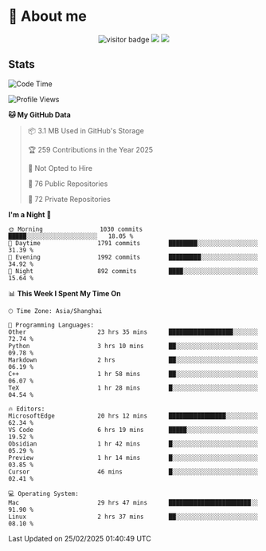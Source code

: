 <!-- ![](https://youpai.roccoshi.top/img/20200804214216.png) -->

# 🧐 About me
 
<p align="center">
<img src="https://visitor-badge.laobi.icu/badge?page_id=Lincest.Lincest&title=hits" alt="visitor badge"/>
<a href="mailto:imroccoshi@gmail.com"><img src="https://img.shields.io/badge/gmail-imroccoshi%40gmail.com-red"></a>
<a href="https://blog.roccoshi.top"><img src="https://img.shields.io/badge/blog-roccoshi-green"></a>
</p>

## Stats

<!--START_SECTION:waka-->
![Code Time](http://img.shields.io/badge/Code%20Time-2%2C167%20hrs%2045%20mins-blue)

![Profile Views](http://img.shields.io/badge/Profile%20Views-1-blue)

**🐱 My GitHub Data** 

> 📦 3.1 MB Used in GitHub's Storage 
 > 
> 🏆 259 Contributions in the Year 2025
 > 
> 🚫 Not Opted to Hire
 > 
> 📜 76 Public Repositories 
 > 
> 🔑 72 Private Repositories 
 > 
**I'm a Night 🦉** 

```text
🌞 Morning                1030 commits        █████░░░░░░░░░░░░░░░░░░░░   18.05 % 
🌆 Daytime                1791 commits        ████████░░░░░░░░░░░░░░░░░   31.39 % 
🌃 Evening                1992 commits        █████████░░░░░░░░░░░░░░░░   34.92 % 
🌙 Night                  892 commits         ████░░░░░░░░░░░░░░░░░░░░░   15.64 % 
```


📊 **This Week I Spent My Time On** 

```text
🕑︎ Time Zone: Asia/Shanghai

💬 Programming Languages: 
Other                    23 hrs 35 mins      ██████████████████░░░░░░░   72.74 % 
Python                   3 hrs 10 mins       ██░░░░░░░░░░░░░░░░░░░░░░░   09.78 % 
Markdown                 2 hrs               ██░░░░░░░░░░░░░░░░░░░░░░░   06.19 % 
C++                      1 hr 58 mins        ██░░░░░░░░░░░░░░░░░░░░░░░   06.07 % 
TeX                      1 hr 28 mins        █░░░░░░░░░░░░░░░░░░░░░░░░   04.54 % 

🔥 Editors: 
MicrosoftEdge            20 hrs 12 mins      ████████████████░░░░░░░░░   62.34 % 
VS Code                  6 hrs 19 mins       █████░░░░░░░░░░░░░░░░░░░░   19.52 % 
Obsidian                 1 hr 42 mins        █░░░░░░░░░░░░░░░░░░░░░░░░   05.29 % 
Preview                  1 hr 14 mins        █░░░░░░░░░░░░░░░░░░░░░░░░   03.85 % 
Cursor                   46 mins             █░░░░░░░░░░░░░░░░░░░░░░░░   02.41 % 

💻 Operating System: 
Mac                      29 hrs 47 mins      ███████████████████████░░   91.90 % 
Linux                    2 hrs 37 mins       ██░░░░░░░░░░░░░░░░░░░░░░░   08.10 % 
```


 Last Updated on 25/02/2025 01:40:49 UTC
<!--END_SECTION:waka-->


